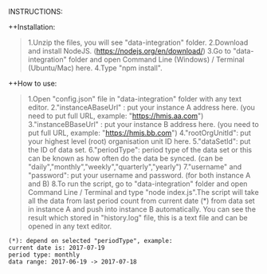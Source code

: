 INSTRUCTIONS:

++Installation:

> 1.Unzip the files, you will see "data-integration" folder.
> 2.Download and install NodeJS. (https://nodejs.org/en/download/)
> 3.Go to "data-integration" folder and open Command Line (Windows) / Terminal (Ubuntu/Mac) here.
> 4.Type "npm install".

++How to use:
	

>  1.Open "config.json" file in "data-integration" folder with any text editor.
> 	2."instanceABaseUrl" : put your instance A address here. (you need to put full URL, example: "https://hmis.aa.com")
> 	3."instanceBBaseUrl" : put your instance B address here. (you need to put full URL, example: "https://hmis.bb.com")
> 	4."rootOrgUnitId": put your highest level (root) organisation unit ID here.
> 	5."dataSetId": put the ID of data set.
> 	6."periodType": period type of the data set or this can be known as how often do the data be synced. (can be
> "daily","monthly","weekly","quarterly","yearly")
> 	7."username" and "password": put your username and password. (for both instance A and B)
> 	8.To run the script, go to "data-integration" folder and open Command Line / Terminal and type "node index.js".The script will take all the data from last period count from current date (*) from data set in instance A and push into instance B automatically. You can see the result which stored in "history.log" file, this is a text file and can be opened in any text editor.

	(*): depend on selected "periodType", example:
	current date is: 2017-07-19
	period type: monthly
	data range: 2017-06-19 -> 2017-07-18